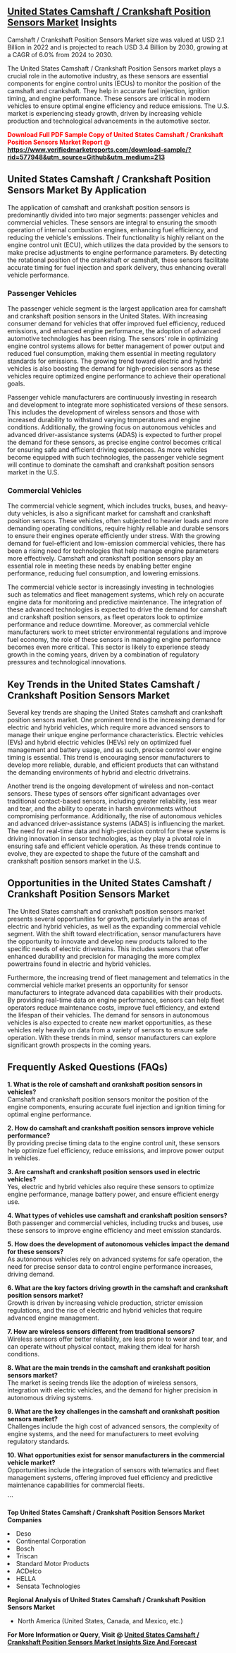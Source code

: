 <h2><a href="https://www.verifiedmarketreports.com/download-sample/?rid=577948&amp;utm_source=Github&amp;utm_medium=213" target="_blank">United States Camshaft / Crankshaft Position Sensors Market</a> Insights</h2><p>Camshaft / Crankshaft Position Sensors Market size was valued at USD 2.1 Billion in 2022 and is projected to reach USD 3.4 Billion by 2030, growing at a CAGR of 6.0% from 2024 to 2030.</p><p><p>The United States Camshaft / Crankshaft Position Sensors market plays a crucial role in the automotive industry, as these sensors are essential components for engine control units (ECUs) to monitor the position of the camshaft and crankshaft. They help in accurate fuel injection, ignition timing, and engine performance. These sensors are critical in modern vehicles to ensure optimal engine efficiency and reduce emissions. The U.S. market is experiencing steady growth, driven by increasing vehicle production and technological advancements in the automotive sector.</p><p><strong><p><span class=""><span style="color: #ff0000;"><strong>Download Full PDF Sample Copy of United States Camshaft / Crankshaft Position Sensors Market Report</strong> @ </span><a href="https://www.verifiedmarketreports.com/download-sample/?rid=577948&amp;utm_source=Github&amp;utm_medium=213" target="_blank">https://www.verifiedmarketreports.com/download-sample/?rid=577948&amp;utm_source=Github&amp;utm_medium=213</a></span></p></strong></p><h2>United States Camshaft / Crankshaft Position Sensors Market By Application</h2><p>The application of camshaft and crankshaft position sensors is predominantly divided into two major segments: passenger vehicles and commercial vehicles. These sensors are integral to ensuring the smooth operation of internal combustion engines, enhancing fuel efficiency, and reducing the vehicle's emissions. Their functionality is highly reliant on the engine control unit (ECU), which utilizes the data provided by the sensors to make precise adjustments to engine performance parameters. By detecting the rotational position of the crankshaft or camshaft, these sensors facilitate accurate timing for fuel injection and spark delivery, thus enhancing overall vehicle performance.</p><h3>Passenger Vehicles</h3><p>The passenger vehicle segment is the largest application area for camshaft and crankshaft position sensors in the United States. With increasing consumer demand for vehicles that offer improved fuel efficiency, reduced emissions, and enhanced engine performance, the adoption of advanced automotive technologies has been rising. The sensors' role in optimizing engine control systems allows for better management of power output and reduced fuel consumption, making them essential in meeting regulatory standards for emissions. The growing trend toward electric and hybrid vehicles is also boosting the demand for high-precision sensors as these vehicles require optimized engine performance to achieve their operational goals.</p><p>Passenger vehicle manufacturers are continuously investing in research and development to integrate more sophisticated versions of these sensors. This includes the development of wireless sensors and those with increased durability to withstand varying temperatures and engine conditions. Additionally, the growing focus on autonomous vehicles and advanced driver-assistance systems (ADAS) is expected to further propel the demand for these sensors, as precise engine control becomes critical for ensuring safe and efficient driving experiences. As more vehicles become equipped with such technologies, the passenger vehicle segment will continue to dominate the camshaft and crankshaft position sensors market in the U.S.</p><h3>Commercial Vehicles</h3><p>The commercial vehicle segment, which includes trucks, buses, and heavy-duty vehicles, is also a significant market for camshaft and crankshaft position sensors. These vehicles, often subjected to heavier loads and more demanding operating conditions, require highly reliable and durable sensors to ensure their engines operate efficiently under stress. With the growing demand for fuel-efficient and low-emission commercial vehicles, there has been a rising need for technologies that help manage engine parameters more effectively. Camshaft and crankshaft position sensors play an essential role in meeting these needs by enabling better engine performance, reducing fuel consumption, and lowering emissions.</p><p>The commercial vehicle sector is increasingly investing in technologies such as telematics and fleet management systems, which rely on accurate engine data for monitoring and predictive maintenance. The integration of these advanced technologies is expected to drive the demand for camshaft and crankshaft position sensors, as fleet operators look to optimize performance and reduce downtime. Moreover, as commercial vehicle manufacturers work to meet stricter environmental regulations and improve fuel economy, the role of these sensors in managing engine performance becomes even more critical. This sector is likely to experience steady growth in the coming years, driven by a combination of regulatory pressures and technological innovations.</p><h2>Key Trends in the United States Camshaft / Crankshaft Position Sensors Market</h2><p>Several key trends are shaping the United States camshaft and crankshaft position sensors market. One prominent trend is the increasing demand for electric and hybrid vehicles, which require more advanced sensors to manage their unique engine performance characteristics. Electric vehicles (EVs) and hybrid electric vehicles (HEVs) rely on optimized fuel management and battery usage, and as such, precise control over engine timing is essential. This trend is encouraging sensor manufacturers to develop more reliable, durable, and efficient products that can withstand the demanding environments of hybrid and electric drivetrains.</p><p>Another trend is the ongoing development of wireless and non-contact sensors. These types of sensors offer significant advantages over traditional contact-based sensors, including greater reliability, less wear and tear, and the ability to operate in harsh environments without compromising performance. Additionally, the rise of autonomous vehicles and advanced driver-assistance systems (ADAS) is influencing the market. The need for real-time data and high-precision control for these systems is driving innovation in sensor technologies, as they play a pivotal role in ensuring safe and efficient vehicle operation. As these trends continue to evolve, they are expected to shape the future of the camshaft and crankshaft position sensors market in the U.S.</p><h2>Opportunities in the United States Camshaft / Crankshaft Position Sensors Market</h2><p>The United States camshaft and crankshaft position sensors market presents several opportunities for growth, particularly in the areas of electric and hybrid vehicles, as well as the expanding commercial vehicle segment. With the shift toward electrification, sensor manufacturers have the opportunity to innovate and develop new products tailored to the specific needs of electric drivetrains. This includes sensors that offer enhanced durability and precision for managing the more complex powertrains found in electric and hybrid vehicles.</p><p>Furthermore, the increasing trend of fleet management and telematics in the commercial vehicle market presents an opportunity for sensor manufacturers to integrate advanced data capabilities with their products. By providing real-time data on engine performance, sensors can help fleet operators reduce maintenance costs, improve fuel efficiency, and extend the lifespan of their vehicles. The demand for sensors in autonomous vehicles is also expected to create new market opportunities, as these vehicles rely heavily on data from a variety of sensors to ensure safe operation. With these trends in mind, sensor manufacturers can explore significant growth prospects in the coming years.</p><h2>Frequently Asked Questions (FAQs)</h2><p><strong>1. What is the role of camshaft and crankshaft position sensors in vehicles?</strong><br>Camshaft and crankshaft position sensors monitor the position of the engine components, ensuring accurate fuel injection and ignition timing for optimal engine performance.</p><p><strong>2. How do camshaft and crankshaft position sensors improve vehicle performance?</strong><br>By providing precise timing data to the engine control unit, these sensors help optimize fuel efficiency, reduce emissions, and improve power output in vehicles.</p><p><strong>3. Are camshaft and crankshaft position sensors used in electric vehicles?</strong><br>Yes, electric and hybrid vehicles also require these sensors to optimize engine performance, manage battery power, and ensure efficient energy use.</p><p><strong>4. What types of vehicles use camshaft and crankshaft position sensors?</strong><br>Both passenger and commercial vehicles, including trucks and buses, use these sensors to improve engine efficiency and meet emission standards.</p><p><strong>5. How does the development of autonomous vehicles impact the demand for these sensors?</strong><br>As autonomous vehicles rely on advanced systems for safe operation, the need for precise sensor data to control engine performance increases, driving demand.</p><p><strong>6. What are the key factors driving growth in the camshaft and crankshaft position sensors market?</strong><br>Growth is driven by increasing vehicle production, stricter emission regulations, and the rise of electric and hybrid vehicles that require advanced engine management.</p><p><strong>7. How are wireless sensors different from traditional sensors?</strong><br>Wireless sensors offer better reliability, are less prone to wear and tear, and can operate without physical contact, making them ideal for harsh conditions.</p><p><strong>8. What are the main trends in the camshaft and crankshaft position sensors market?</strong><br>The market is seeing trends like the adoption of wireless sensors, integration with electric vehicles, and the demand for higher precision in autonomous driving systems.</p><p><strong>9. What are the key challenges in the camshaft and crankshaft position sensors market?</strong><br>Challenges include the high cost of advanced sensors, the complexity of engine systems, and the need for manufacturers to meet evolving regulatory standards.</p><p><strong>10. What opportunities exist for sensor manufacturers in the commercial vehicle market?</strong><br>Opportunities include the integration of sensors with telematics and fleet management systems, offering improved fuel efficiency and predictive maintenance capabilities for commercial fleets.</p>```</p><p><strong>Top United States Camshaft / Crankshaft Position Sensors Market Companies</strong></p><div data-test-id=""><p><li>Deso</li><li> Continental Corporation</li><li> Bosch</li><li> Triscan</li><li> Standard Motor Products</li><li> ACDelco</li><li> HELLA</li><li> Sensata Technologies</li></p><div><strong>Regional Analysis of&nbsp;United States Camshaft / Crankshaft Position Sensors Market</strong></div><ul><li dir="ltr"><p dir="ltr">North America&nbsp;(United States, Canada, and Mexico, etc.)</p></li></ul><p><strong>For More Information or Query, Visit @&nbsp;</strong><strong><a href="https://www.verifiedmarketreports.com/product/camshaft-crankshaft-position-sensors-market/?utm_source=Github&amp;utm_medium=213" target="_blank">United States Camshaft / Crankshaft Position Sensors Market Insights Size And Forecast</a></strong></p></div>
